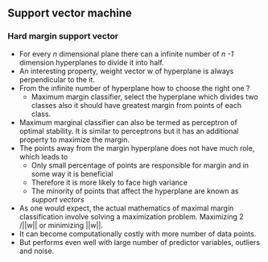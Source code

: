 ## Support vector machine

### Hard margin support vector 
- For every *n* dimensional plane there can a infinite number of *n -1* dimension hyperplanes to divide it into half.
- An interesting property, weight vector w of hyperplane is always perpendicular to the it. 
- From the infinite number of hyperplane how to choose the right one ? 
  - Maximum margin classifier, select the hyperplane which divides two classes also it should have greatest margin 
  from points of each class.
- Maximum marginal classifier can also be termed as perceptron of optimal stability. It is similar to perceptrons but it has an 
additional property to maximize the margin.
- The points away from the margin hyperplane does not have much role, which leads to
  - Only small percentage of points are responsible for margin and in some way it is beneficial 
  - Therefore it is more likely to face high variance
  - The minority of points that affect the hyperplane are known as *support vectors*
- As one would expect, the actual mathematics of maximal margin classification involve solving a maximization problem. 
Maximizing 2 /||w|| or minimizing ||w||.
- It can become computationally costly with more number of data points.
- But performs even well with large number of predictor variables, outliers and noise.
